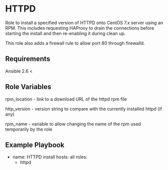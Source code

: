 HTTPD
=========

Role to install a specified version of HTTPD onto CentOS 7.x server using an RPM. This includes requesting HAProxy to drain the connections before starting the install and then re-enabling it during clean up.

This role also adds a firewall rule to allow port 80 through firewalld.


Requirements
------------

Ansible 2.6 <

Role Variables
--------------

rpm_location - link to a download URL of the httpd rpm file

http_version - version string to compare with the currently installed httpd (if any)

rpm_name - variable to allow changing the name of the rpm used temporarily by the role


Example Playbook
----------------

- name: HTTPD install
  hosts: all
  roles:
    - httpd
    
